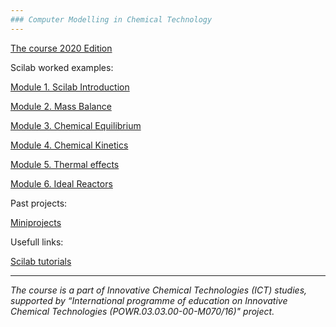 ```yaml
---
### Computer Modelling in Chemical Technology
---
```


[The course 2020 Edition](2020/README.md)


Scilab worked examples:

[Module 1. Scilab Introduction](01/README.md)

[Module 2. Mass Balance](02/README.md)

[Module 3. Chemical Equilibrium](03/README.md)

[Module 4. Chemical Kinetics](04/README.md)

[Module 5. Thermal effects](05/README.md)

[Module 6. Ideal Reactors](06/README.md)


Past projects:

[Miniprojects](miniprojects/README.md)




Usefull links:

[Scilab tutorials](http://www.openeering.com/scilab_tutorials)



---


_The course is a part of Innovative Chemical Technologies (ICT) studies, supported by “International programme of education on Innovative Chemical Technologies (POWR.03.03.00-00-M070/16)" project._
